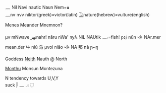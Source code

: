 𓈖 Nil Navi nautic Naun Nem=🌢  
𓈖nv nνv niktor(greek)=victor(latin) [𓅐](𓅐)nature(hebrew)=vulture(english)  

Menes Meander Mnemnon?  

μν mNwave نهرnahr! nāru nWa' nyλ NiL NAUtik 𓈖𓏤=fish! ןነ𐤍נ nūn 𒈾 NAr.mer mean.der 牛 niú 鸟 μνoi niǎo 𒈾 NA 那 nà ɲ~ŋ  

Goddess [Neith](https://en.wikipedia.org/wiki/Neith) Nauth @ North  

[Monthu](https://en.wikipedia.org/wiki/Monthu) Monsun Montezuna  

N tendency towards U,V,Y  
suck 𓋴 𓈖 𓈎 𓂒  